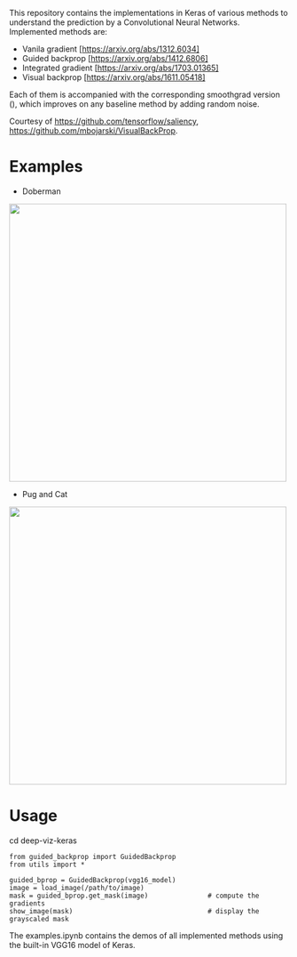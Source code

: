 
This repository contains the implementations in Keras of various methods to understand the prediction by a Convolutional Neural Networks. Implemented methods are:

* Vanila gradient [https://arxiv.org/abs/1312.6034]
* Guided backprop [https://arxiv.org/abs/1412.6806]
* Integrated gradient [https://arxiv.org/abs/1703.01365]
* Visual backprop [https://arxiv.org/abs/1611.05418]

Each of them is accompanied with the corresponding smoothgrad version (), which improves on any baseline method by adding random noise.

Courtesy of https://github.com/tensorflow/saliency, https://github.com/mbojarski/VisualBackProp.

# Examples

* Doberman

<img width="500" src="images/visualization_1.png">

* Pug and Cat

<img width="500" src="images/visualization_2.png">


# Usage

cd deep-viz-keras

```
from guided_backprop import GuidedBackprop
from utils import *

guided_bprop = GuidedBackprop(vgg16_model)
image = load_image(/path/to/image)
mask = guided_bprop.get_mask(image)               # compute the gradients
show_image(mask)                                  # display the grayscaled mask
```

The examples.ipynb contains the demos of all implemented methods using the built-in VGG16 model of Keras.
